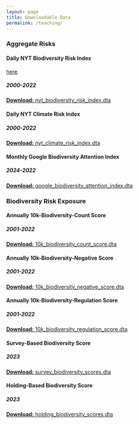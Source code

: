 ```yaml
---
layout: page
title: Downloadable Data
permalink: /teaching/
---
```



### Aggregate Risks<br>
#### Daily NYT Biodiversity Risk Index<br>
 [here](/data/nyt_biodiversity_risk_index.dta).
 ##### 2000-2022 
<a href="/data/nyt_biodiversity_risk_index.dta" target="_blank"><strong>Download:</strong> nyt_biodiversity_risk_index.dta</a>

#### Daily NYT Climate Risk Index<br>
  ##### 2000-2022 
<a href="/data/nyt_climate_risk_index.dta" target="_blank"><strong>Download:</strong> nyt_climate_risk_index.dta</a>


#### Monthly Google Biodiversity Attention Index<br>
  ##### 2024-2022 
<a href="/data/google_biodiversity_attention_index.dta" target="_blank"><strong>Download:</strong> google_biodiversity_attention_index.dta</a>

### Biodiversity Risk Exposure<br>

#### Annually 10k-Biodiversity-Count Score<br>
  ##### 2001-2022 
<a href="/data/10k_biodiversity_count_score.dta" target="_blank"><strong>Download:</strong> 10k_biodiversity_count_score.dta</a>

#### Annually 10k-Biodiversity-Negative Score<br>
  ##### 2001-2022  
<a href="/data/10k_biodiversity_negative_score.dta" target="_blank"><strong>Download:</strong> 10k_biodiversity_negative_score.dta</a>

#### Annually 10k-Biodiversity-Regulation Score<br>
   ##### 2001-2022 
<a href="/data/10k_biodiversity_regulation_score.dta" target="_blank"><strong>Download:</strong> 10k_biodiversity_regulation_score.dta</a>

#### Survey-Based Biodiversity Score<br>
##### 2023 
<a href="/data/survey_biodiversity_scores.dta" target="_blank"><strong>Download:</strong> survey_biodiversity_scores.dta</a>

#### Holding-Based Biodiversity Score<br>
##### 2023  
<a href="/data/holding_biodiversity_scores.dta" target="_blank"><strong>Download:</strong> holding_biodiversity_scores.dta</a>
